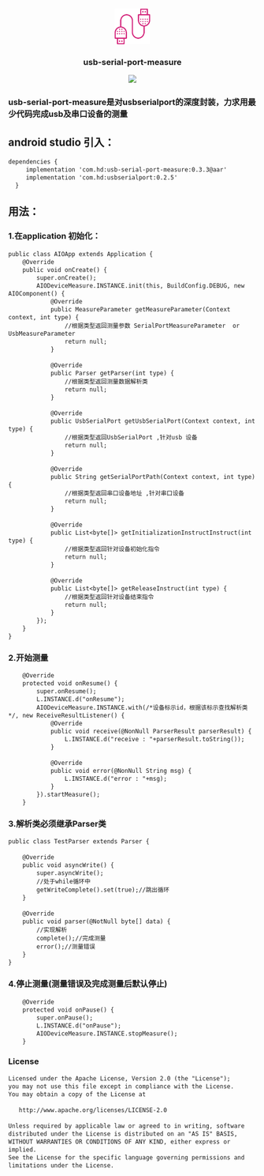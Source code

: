 <p align="center">
	<img width="72" height="72" src="art/icon.png"/>
</p>
<h3 align="center">usb-serial-port-measure</h3>
<p align="center">
<a href="https://github.com/HelloHuDi/usb-with-serial-port/releases" target="_blank"><img src="https://img.shields.io/badge/release-v0.3.3-blue.svg"></img></a>
</p>

### usb-serial-port-measure是对usbserialport的深度封装，力求用最少代码完成usb及串口设备的测量

## android studio 引入：

```
dependencies { 
     implementation 'com.hd:usb-serial-port-measure:0.3.3@aar'
     implementation 'com.hd:usbserialport:0.2.5'
  }
```

## 用法：

### 1.在application 初始化：

```
public class AIOApp extends Application {
    @Override
    public void onCreate() {
        super.onCreate();
        AIODeviceMeasure.INSTANCE.init(this, BuildConfig.DEBUG, new AIOComponent() {
            @Override
            public MeasureParameter getMeasureParameter(Context context, int type) {
                //根据类型返回测量参数 SerialPortMeasureParameter  or UsbMeasureParameter
                return null;
            }

            @Override
            public Parser getParser(int type) {
                //根据类型返回测量数据解析类
                return null;
            }

            @Override
            public UsbSerialPort getUsbSerialPort(Context context, int type) {
                //根据类型返回UsbSerialPort ,针对usb 设备
                return null;
            }

            @Override
            public String getSerialPortPath(Context context, int type) {
                //根据类型返回串口设备地址 ,针对串口设备
                return null;
            }

            @Override
            public List<byte[]> getInitializationInstructInstruct(int type) {
                //根据类型返回针对设备初始化指令
                return null;
            }

            @Override
            public List<byte[]> getReleaseInstruct(int type) {
                //根据类型返回针对设备结束指令
                return null;
            }
        });
    }
}

```

### 2.开始测量
```
    @Override
    protected void onResume() {
        super.onResume();
        L.INSTANCE.d("onResume");
        AIODeviceMeasure.INSTANCE.with(/*设备标示id，根据该标示查找解析类*/, new ReceiveResultListener() {
            @Override
            public void receive(@NonNull ParserResult parserResult) {
                L.INSTANCE.d("receive : "+parserResult.toString());
            }

            @Override
            public void error(@NonNull String msg) {
                L.INSTANCE.d("error : "+msg);
            }
        }).startMeasure();
    }

```
### 3.解析类必须继承Parser类

```
public class TestParser extends Parser {

    @Override
    public void asyncWrite() {
        super.asyncWrite();
        //处于while循环中
        getWriteComplete().set(true);//跳出循环
    }

    @Override
    public void parser(@NotNull byte[] data) {
        //实现解析
        complete();//完成测量
        error();//测量错误
    }
}

```

### 4.停止测量(测量错误及完成测量后默认停止)
```
    @Override
    protected void onPause() {
        super.onPause();
        L.INSTANCE.d("onPause");
        AIODeviceMeasure.INSTANCE.stopMeasure();
    }

```

### License

    Licensed under the Apache License, Version 2.0 (the "License");
    you may not use this file except in compliance with the License.
    You may obtain a copy of the License at

       http://www.apache.org/licenses/LICENSE-2.0

    Unless required by applicable law or agreed to in writing, software
    distributed under the License is distributed on an "AS IS" BASIS,
    WITHOUT WARRANTIES OR CONDITIONS OF ANY KIND, either express or implied.
    See the License for the specific language governing permissions and
    limitations under the License.






